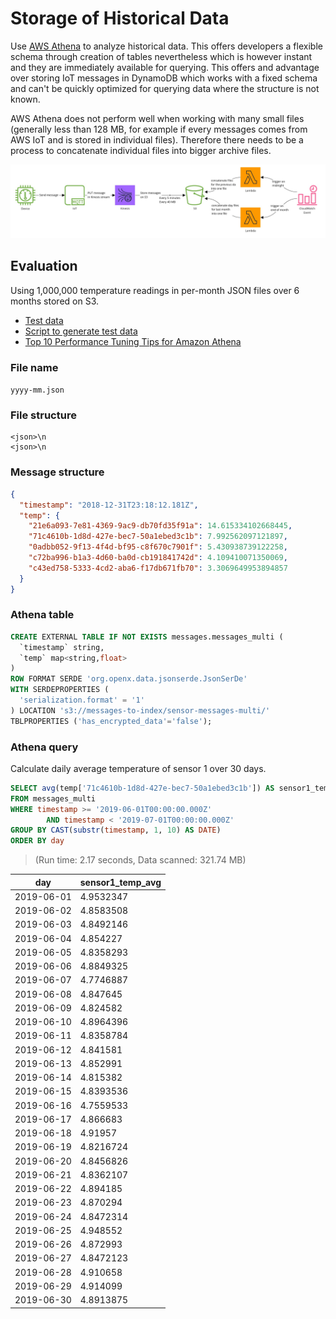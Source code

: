 # Storage of Historical Data

Use [AWS Athena](https://docs.aws.amazon.com/athena/latest/ug/what-is.html) to analyze historical data. This offers developers a flexible schema through creation of tables nevertheless which is however instant and they are immediately available for querying. This offers and advantage over storing IoT messages in DynamoDB which works with a fixed schema and can't be quickly optimized for querying data where the structure is not known.

AWS Athena does not perform well when working with many small files (generally less than 128 MB, for example if every messages comes from AWS IoT and is stored in individual files). Therefore there needs to be a process to concatenate individual files into bigger archive files.

![Pipeline](./AWS%20Historical%20Data%20Pipieline.jpg)

## Evaluation

Using 1,000,000 temperature readings in per-month JSON files over 6 months stored on S3.

 - [Test data](https://drive.google.com/open?id=1COcGT_04FSXtOGqIrz4gKoZaxtYv7ezo)
 - [Script to generate test data](./generate-sensor-messages.ts)
 - [Top 10 Performance Tuning Tips for Amazon Athena](https://aws.amazon.com/blogs/big-data/top-10-performance-tuning-tips-for-amazon-athena/)

### File name

`yyyy-mm.json`

### File structure

```
<json>\n
<json>\n
```

### Message structure

```json
{
  "timestamp": "2018-12-31T23:18:12.181Z",
  "temp": {
    "21e6a093-7e81-4369-9ac9-db70fd35f91a": 14.615334102668445,
    "71c4610b-1d8d-427e-bec7-50a1ebed3c1b": 7.992562097121897,
    "0adbb052-9f13-4f4d-bf95-c8f670c7901f": 5.430938739122258,
    "c72ba996-b1a3-4d60-ba0d-cb191841742d": 4.109410071350069,
    "c43ed758-5333-4cd2-aba6-f17db671fb70": 3.3069649953894857
  }
}
```

### Athena table

```sql
CREATE EXTERNAL TABLE IF NOT EXISTS messages.messages_multi (
  `timestamp` string,
  `temp` map<string,float> 
)
ROW FORMAT SERDE 'org.openx.data.jsonserde.JsonSerDe'
WITH SERDEPROPERTIES (
  'serialization.format' = '1'
) LOCATION 's3://messages-to-index/sensor-messages-multi/'
TBLPROPERTIES ('has_encrypted_data'='false');
```

### Athena query

Calculate daily average temperature of sensor 1 over 30 days.

```sql
SELECT avg(temp['71c4610b-1d8d-427e-bec7-50a1ebed3c1b']) AS sensor1_temp_avg, CAST(substr(timestamp, 1, 10) AS DATE) AS day
FROM messages_multi
WHERE timestamp >= '2019-06-01T00:00:00.000Z'
        AND timestamp < '2019-07-01T00:00:00.000Z'
GROUP BY CAST(substr(timestamp, 1, 10) AS DATE) 
ORDER BY day
```

> (Run time: 2.17 seconds, Data scanned: 321.74 MB)

| day| sensor1_temp_avg |
|----|------------------|
| 2019-06-01 | 4.9532347 |
| 2019-06-02 | 4.8583508 |
| 2019-06-03 | 4.8492146 |
| 2019-06-04 | 4.854227 |
| 2019-06-05 | 4.8358293 |
| 2019-06-06 | 4.8849325 |
| 2019-06-07 | 4.7746887 |
| 2019-06-08 | 4.847645 |
| 2019-06-09 | 4.824582 |
| 2019-06-10 | 4.8964396 |
| 2019-06-11 | 4.8358784 |
| 2019-06-12 | 4.841581 |
| 2019-06-13 | 4.852991 |
| 2019-06-14 | 4.815382 |
| 2019-06-15 | 4.8393536 |
| 2019-06-16 | 4.7559533 |
| 2019-06-17 | 4.866683 |
| 2019-06-18 | 4.91957 |
| 2019-06-19 | 4.8216724 |
| 2019-06-20 | 4.8456826 |
| 2019-06-21 | 4.8362107 |
| 2019-06-22 | 4.894185 |
| 2019-06-23 | 4.870294 |
| 2019-06-24 | 4.8472314 |
| 2019-06-25 | 4.948552 |
| 2019-06-26 | 4.872993 |
| 2019-06-27 | 4.8472123 |
| 2019-06-28 | 4.910658 |
| 2019-06-29 | 4.914099 |
| 2019-06-30 | 4.8913875 |

